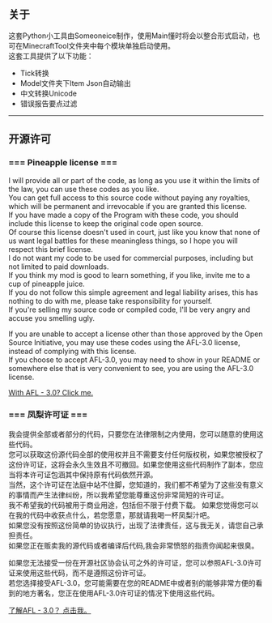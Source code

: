 ## 关于
这套Python小工具由Someoneice制作，使用Main懂时将会以整合形式启动，也可在MinecraftTool文件夹中每个模块单独启动使用。  
这套工具提供了以下功能：

* Tick转换
* Model文件夹下Item Json自动输出
* 中文转换Unicode
* 错误报告要点过滤
***
## 开源许可
### === Pineapple license ===

I will provide all or part of the code, as long as you use it within the limits of the law, you can use these codes as you like.  
You can get full access to this source code without paying any royalties, which will be permanent and irrevocable if you are granted this license.   
If you have made a copy of the Program with these code, you should include this license to keep the original code open source.  
Of course this license doesn't used in court, just like you know that none of us want legal battles for these meaningless things, so I hope you will respect this brief license.  
I do not want my code to be used for commercial purposes, including but not limited to paid downloads.  
If you think my mod is good to learn something, if you like, invite me to a cup of pineapple juice.  
If you do not follow this simple agreement and legal liability arises, this has nothing to do with me, please take responsibility for yourself.  
If you're selling my source code or compiled code, I'll be very angry and accuse you smelling ugly.  

If you are unable to accept a license other than those approved by the Open Source Initiative, you may use these codes using the AFL-3.0 license, instead of complying with this license.  
If you choose to accept AFL-3.0, you may need to show in your README or somewhere else that is very convenient to see, you are using the AFL-3.0 license.

[With AFL - 3.0? Click me.](https://opensource.org/licenses/AFL-3.0)

### === 凤梨许可证 ===

我会提供全部或者部分的代码，只要您在法律限制之内使用，您可以随意的使用这些代码。  
您可以获取这份源代码全部的使用权并且不需要支付任何版权税，如果您被授权了这份许可证，这将会永久生效且不可撤回。如果您使用这些代码制作了副本，您应当将本许可证包涵其中保持原有代码依然开源。  
当然，这个许可证在法庭中站不住脚，您知道的，我们都不希望为了这些没有意义的事情而产生法律纠纷，所以我希望您能尊重这份非常简短的许可证。  
我不希望我的代码被用于商业用途，包括但不限于付费下载。
如果您觉得您可以在我的代码中收获点什么，若您愿意，那就请我喝一杯凤梨汁吧。  
如果您没有按照这份简单的协议执行，出现了法律责任，这与我无关，请您自己承担责任。  
如果您正在贩卖我的源代码或者编译后代码,我会非常愤怒的指责你闻起来很臭。  

如果您无法接受一份在开源社区协会认可之外的许可证，您可以参照AFL-3.0许可证来使用这些代码，而不是遵照这份许可证。  
若您选择接受AFL-3.0，您可能需要在您的README中或者别的能够非常方便的看到的地方著名，您正在使用AFL-3.0许可证的情况下使用这些代码。

[了解AFL - 3.0？ 点击我。](https://opensource.org/licenses/AFL-3.0)